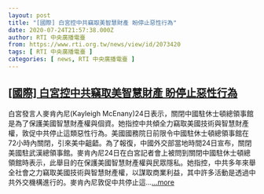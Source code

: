 ```yaml
---
layout: post
title: "[國際] 白宮控中共竊取美智慧財產 盼停止惡性行為"
date: 2020-07-24T21:57:38.000Z
author: RTI 中央廣播電臺
from: https://www.rti.org.tw/news/view/id/2073420
tags: [ RTI 中央廣播電臺 ]
categories: [ news, RTI 中央廣播電臺 ]
---
```

<!--1595627858000-->
[[國際] 白宮控中共竊取美智慧財產 盼停止惡性行為](https://www.rti.org.tw/news/view/id/2073420)
------

<div>
白宮發言人麥肯內尼(Kayleigh McEnany)24日表示，關閉中國駐休士頓總領事館是為了保護美國智慧財產權與個資。她指控中共傾全力竊取美國技術與智慧財產權，敦促中共停止這類惡性行為。美國國務院日前限令中國駐休士頓總領事館在72小時內關閉，引來美中齟齬。為了報復，中國外交部當地時間24日宣布，關閉美國駐武漢總領事館。麥肯內尼24日在白宮記者會上被問到關閉中國駐休士頓總領館時表示，此舉目的在保護美國智慧財產權與民眾隱私。她指控，中共多年來舉全社會之力竊取美國技術與智慧財產權，以謀取商業利益，其中許多活動是透過中共外交機構進行的。麥肯內尼敦促中共停止這...<a target="_blank" href="https://www.rti.org.tw/news/view/id/2073420">...more</a>
</div>
